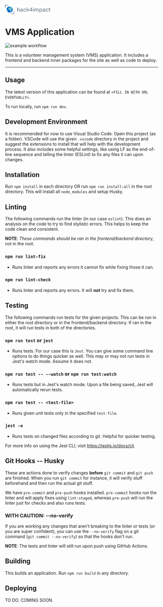 <a href="https://uiuc.hack4impact.org"><img src="https://raw.githubusercontent.com/hack4impact-uiuc/uiuc.hack4impact.org/master/public/images/colored-logo.svg" alt="hack4impact logo" width="150"></a>
# VMS Application

![example workflow](https://github.com/hack4impact-calpoly/general-vms/actions/workflows/main.yml/badge.svg)

This is a volunteer management system (VMS) application. It includes a frontend and backend inner packages for the site as well as code to deploy.

<hr>

## Usage

The latest version of this application can be found at `<FILL IN WITH URL EVENTUALLY>`.

To run locally, run `npm run dev`.

## Development Environment
It is recommended for now to use Visual Studio Code. Open this project (as a folder). VSCode will use the given `.vscode` directory in the project and suggest the extensions to install that will help with the development process. It also includes some helpful settings, like using LF as the end-of-line sequence and telling the linter (ESLint) to fix any files it can upon changes.

## Installation
Run `npm install` in each directory OR run `npm run install:all` in the root directory. This will install all `node_modules` and setup Husky.

## Linting

The following commands run the linter (in our case `eslint`). This does an analysis on the code to try to find stylistic errors. This helps to keep the code clean and consistent.

**NOTE**: _These commands should be ran in the frontend/backend directory_, not in the root.

### `npm run lint-fix`
- Runs linter and reports any errors it cannot fix while fixing those it can.

### `npm run lint-check`
- Runs linter and reports any errors. It will **not** try and fix them.

## Testing

The following commands run tests for the given projects. This can be run in either the root directory or in the frontend/backend directory. If ran in the root, it will run tests in both of the directories.

### `npm run test` or `jest`
- Runs tests. For our case this is `Jest`. You can give some command line options to do things quicker as well. This may or may not run tests in Jest's watch mode. Assume it does not.

### `npm run test -- --watch` or `npm run test:watch`
- Runs tests but in Jest's watch mode. Upon a file being saved, Jest will automatically rerun tests.

### `npm run test -- <test-file>`
- Runs given unit tests only in the specified `test-file`.

### `jest -o`
- Runs tests on changed files according to git. Helpful for quicker testing.

For more info on using the Jest CLI, visit https://jestjs.io/docs/cli.

## Git Hooks -- Husky

These are actions done to verify changes **before** `git commit` and `git push` are finished. When you run `git commit` for instance, it will verify stuff beforehand and then run the actual git stuff.

We have `pre-commit` and `pre-push` hooks installed. `pre-commit` hooks run the linter and will apply fixes using `lint-staged`, whereas `pre-push` will run the linter just for checks and also runs tests.

### WITH CAUTION: --no-verify

If you are working any changes that aren't breaking to the linter or tests (or you are super confident), you can use the `--no-verify` flag on a git command (`git commit --no-verify`) so that the hooks don't run.

**NOTE**: The tests and linter will still run upon push using GitHub Actions.

## Building

This builds an application. Run `npm run build` in any directory.

## Deploying

TO DO. COMING SOON.
